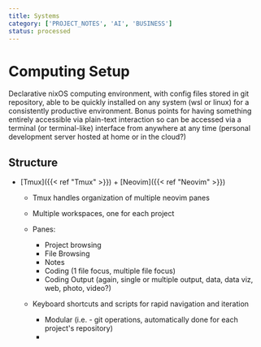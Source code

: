 ```yaml
---
title: Systems
category: ['PROJECT_NOTES', 'AI', 'BUSINESS']
status: processed
---
```

# Computing Setup
Declarative nixOS computing environment, with config files stored in git repository, able to be quickly installed on any system (wsl or linux) for a consistently productive environment.
	Bonus points for having something entirely accessible via plain-text interaction so can be accessed via a terminal (or terminal-like) interface from anywhere at any time (personal development server hosted at home or in the cloud?)

## Structure
 - [Tmux]({{< ref "Tmux" >}}) + [Neovim]({{< ref "Neovim" >}})
	 - Tmux handles organization of multiple neovim panes
	 - Multiple workspaces, one for each project
	 
	 - Panes:
		 - Project browsing
		 - File Browsing
		 - Notes
		 - Coding (1 file focus, multiple file focus)
		 - Coding Output (again, single or multiple output, data, data viz, web, photo, video?)
	 - Keyboard shortcuts and scripts for rapid navigation and iteration
		 - Modular (i.e. - git operations, automatically done for each project's repository)
		 -